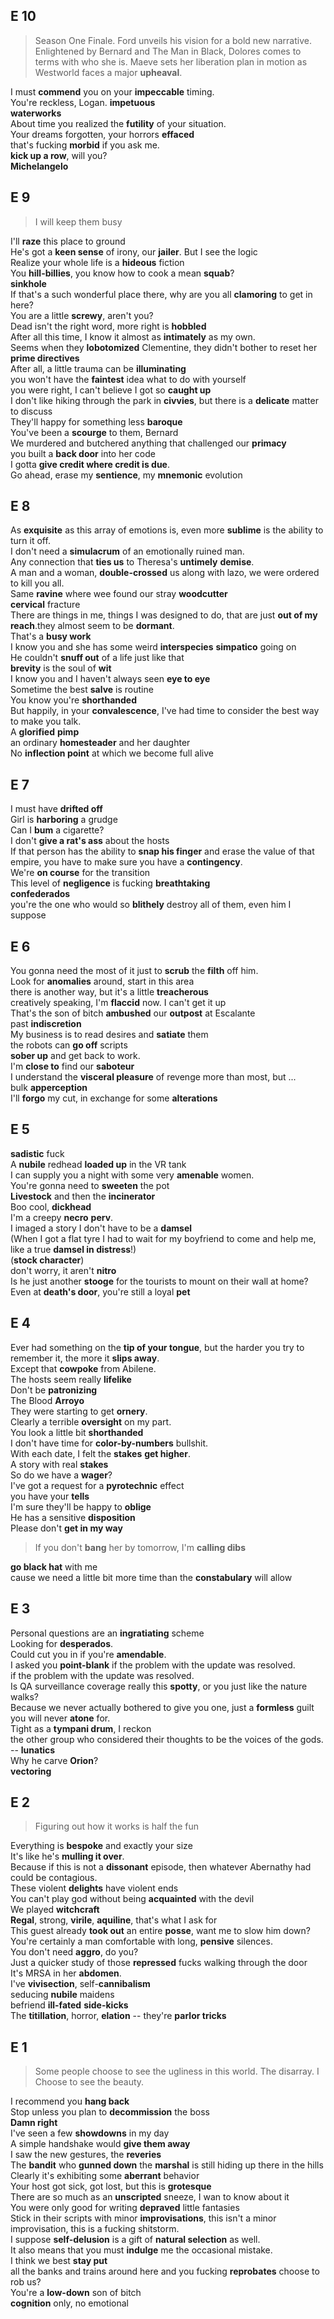 
## E 10  

> Season One Finale. Ford unveils his vision for a bold new narrative. Enlightened by Bernard and The Man in Black, Dolores comes to terms with who she is. Maeve sets her liberation plan in motion as Westworld faces a major **upheaval**.  

I must **commend** you on your **impeccable** timing.  
You're reckless, Logan. **impetuous**  
**waterworks**  
About time you realized the **futility** of your situation.  
Your dreams forgotten, your horrors **effaced**  
that's fucking **morbid** if you ask me.  
**kick up a row**, will you?  
**Michelangelo**  


## E 9  

> I will keep them busy  

I'll **raze** this place to ground  
He's got a **keen sense** of irony, our **jailer**. But I see the logic  
Realize your whole life is a **hideous** fiction  
You **hill-billies**, you know how to cook a mean **squab**?  
**sinkhole**  
If that's a such wonderful place there, why are you all **clamoring** to get in here?  
You are a little **screwy**, aren't you?  
Dead isn't the right word, more right is **hobbled**  
After all this time, I know it almost as **intimately** as my own.  
Seems when they **lobotomized** Clementine, they didn't bother to reset her **prime directives**  
After all, a little trauma can be **illuminating**  
you won't have the **faintest** idea what to do with yourself  
you were right, I can't believe I got so **caught up**  
I don't like hiking through the park in **civvies**, but there is a **delicate** matter to discuss  
They'll happy for something less **baroque**  
You've been a **scourge** to them, Bernard  
We murdered and butchered anything that challenged our **primacy**  
you built a **back door** into her code  
I gotta **give credit where credit is due**.  
Go ahead, erase my **sentience**, my **mnemonic** evolution  

## E 8  

As **exquisite** as this array of emotions is, even more **sublime** is the ability to turn it off.  
I don't need a **simulacrum** of an emotionally ruined man.  
Any connection that **ties us** to Theresa's **untimely** **demise**.  
A man and a woman, **double-crossed** us along with lazo, we were ordered to kill you all.  
Same **ravine** where wee found our stray **woodcutter**  
**cervical** fracture  
There are things in me, things I was designed to do, that are just **out of my reach**.they almost seem to be **dormant**.  
That's a **busy work**  
I know you and she has some weird **interspecies** **simpatico** going on  
He couldn't **snuff out** of a life just like that  
**brevity** is the soul of **wit**  
I know  you and I haven't always seen **eye to eye**  
Sometime the best **salve** is routine  
You know you're **shorthanded**  
But happily, in your **convalescence**, I've had time to consider the best way to make you talk.  
A **glorified** **pimp**  
an ordinary **homesteader** and her daughter  
No **inflection point** at which we become full alive  


## E 7  

I must have **drifted off**  
Girl is **harboring** a grudge  
Can I **bum** a cigarette?  
I don't **give a rat's ass** about the hosts  
If that person has the ability to **snap his finger** and erase the value of that empire, you have to make sure you have a **contingency**.  
We're **on course** for the transition  
This level of **negligence** is fucking **breathtaking**  
**confederados**  
you're the one who would so **blithely** destroy all of them, even him I suppose  

## E 6  

You gonna need the most of it just to **scrub** the **filth** off him.  
Look for **anomalies** around, start in this area  
there is another way, but it's a little **treacherous**  
creatively speaking, I'm **flaccid** now. I can't get it up  
That's the son of bitch **ambushed** our **outpost** at Escalante  
past **indiscretion**  
My business is to read desires and **satiate** them  
the robots can **go off** scripts  
**sober up** and get back to work.  
I'm **close to** find our **saboteur**  
I understand the **visceral pleasure** of revenge more than most, but ...  
bulk **apperception**  
I'll **forgo** my cut, in exchange for some **alterations**  

## E 5  

**sadistic** fuck  
A **nubile** redhead **loaded up** in the VR tank  
I can supply you a night with some very **amenable** women.  
You're gonna need to **sweeten** the pot  
**Livestock** and then the **incinerator**  
Boo cool, **dickhead**  
I'm a creepy **necro** **perv**.  
I imaged a story I don't have to be a **damsel**  
(When I got a flat tyre I had to wait for my boyfriend to come and help me, like a true **damsel in distress**!)  
(**stock character**)  
don't worry, it aren't **nitro**  
Is he just another **stooge** for the tourists to mount on their wall at home?  
Even at **death's door**, you're still a loyal **pet**  

## E 4  
Ever had something on the **tip of your tongue**, but the harder you try to remember it, the more it **slips away**.  
Except that **cowpoke** from Abilene.  
The hosts seem really **lifelike**  
Don't be **patronizing**  
The Blood **Arroyo**  
They were starting to get **ornery**.  
Clearly a terrible **oversight** on my part.  
You look a little bit **shorthanded**  
I don't have time for **color-by-numbers** bullshit.  
With each date, I felt the **stakes** **get higher**.  
A story with real **stakes**  
So do we have a **wager**?  
I've got a request for a **pyrotechnic** effect  
you have your **tells**  
I'm sure they'll be happy to **oblige**  
He has a sensitive **disposition**  
Please don't **get in my way**  
> If you don't **bang** her by tomorrow, I'm **calling dibs**  

**go black hat** with me  
cause we need a little bit more time than the **constabulary** will allow  


## E 3  
Personal questions are an **ingratiating** scheme  
Looking for **desperados**.  
Could cut you in if you're **amendable**.  
I asked you **point-blank** if the problem with the update was resolved.  
if the problem with the update was resolved.  
Is QA surveillance coverage really this **spotty**, or you just like the nature walks?  
Because we never actually bothered to give you one, just a **formless** guilt you will never **atone** for.  
Tight as a **tympani drum**, I reckon  
the other group who considered their thoughts to be the voices of the gods. --  **lunatics**  
Why he carve **Orion**?  
**vectoring**  


## E 2  
> Figuring out how it works is half the fun  

Everything is **bespoke** and exactly your size  
It's like he's **mulling it over**.  
Because if this is not a **dissonant** episode, then whatever Abernathy had could be contagious.  
These violent **delights** have violent ends  
You can't play god without being **acquainted** with the devil  
We played **witchcraft**  
**Regal**, strong, **virile**, **aquiline**, that's what I ask for  
This guest already **took out** an entire **posse**, want me to slow him down?  
You're certainly a man comfortable with long, **pensive** silences.  
You don't need **aggro**, do you?  
Just a quicker study of those **repressed** fucks walking through the door  
It's MRSA in her **abdomen**.  
I've **vivisection**, self-**cannibalism**  
seducing **nubile** maidens  
befriend **ill-fated** **side-kicks**  
The **titillation**, horror, **elation** -- they're **parlor tricks**  

## E 1  

> Some people choose to see the ugliness in this world. The disarray. I Choose to see the beauty.  

I recommend you **hang back**  
Stop unless you plan to **decommission** the boss  
**Damn right**  
I've seen a few **showdowns** in my day  
A simple handshake would **give them away**  
I saw the new gestures, the **reveries**  
The **bandit** who **gunned down** the **marshal** is still hiding up there in the hills  
Clearly it's exhibiting some **aberrant** behavior  
Your host got sick, got lost, but this is **grotesque**  
There are so much as an **unscripted** sneeze, I wan to know about it  
You were only good for writing **depraved** little fantasies  
Stick in their scripts with minor **improvisations**, this isn't a minor improvisation, this is a fucking shitstorm.  
I suppose **self-delusion** is a gift of **natural selection** as well.  
It also means that you must **indulge** me the occasional mistake.  
I think we best **stay put**  
all the banks and trains around here and you fucking **reprobates** choose to rob us?  
You're a **low-down** son of bitch  
**cognition** only, no emotional  


